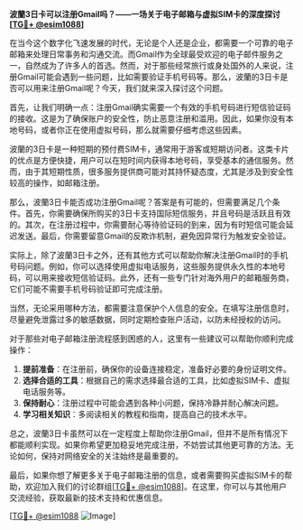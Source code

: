 **波蘭3日卡可以注册Gmail吗？——一场关于电子邮箱与虚拟SIM卡的深度探讨[[TG💪+ @esim1088](https://t.me/s/esim1088)]**

在当今这个数字化飞速发展的时代，无论是个人还是企业，都需要一个可靠的电子邮箱来处理日常事务和沟通交流。而Gmail作为全球最受欢迎的电子邮件服务之一，自然成为了许多人的首选。然而，对于那些经常旅行或身处国外的人来说，注册Gmail可能会遇到一些问题，比如需要验证手机号码等。那么，波蘭的3日卡是否可以用来注册Gmail呢？今天，我们就来深入探讨这个问题。

首先，让我们明确一点：注册Gmail确实需要一个有效的手机号码进行短信验证码的接收。这是为了确保账户的安全性，防止恶意注册和滥用。因此，如果你没有本地号码，或者你正在使用虚拟号码，那么就需要仔细考虑这些因素。

波蘭的3日卡是一种短期的预付费SIM卡，通常用于游客或短期访问者。这类卡片的优点是方便快捷，用户可以在短时间内获得本地号码，享受基本的通信服务。然而，由于其短期性质，很多服务提供商可能对其持怀疑态度，尤其是涉及到安全性较高的操作，如邮箱注册。

那么，波蘭3日卡能否成功注册Gmail呢？答案是有可能的，但需要满足几个条件。首先，你需要确保所购买的3日卡支持国际短信服务，并且号码是活跃且有效的。其次，在注册过程中，你需要耐心等待验证码的到来，因为有时短信可能会延迟发送。最后，你需要留意Gmail的反欺诈机制，避免因异常行为触发安全验证。

实际上，除了波蘭3日卡之外，还有其他方式可以帮助你解决注册Gmail时的手机号码问题。例如，你可以选择使用虚拟电话服务，这些服务提供永久性的本地号码，可以用来接收短信验证码。此外，还有一些专门针对海外用户的邮箱服务商，它们可能不需要手机号码验证即可完成注册。

当然，无论采用哪种方法，都需要注意保护个人信息的安全。在填写注册信息时，尽量避免泄露过多的敏感数据，同时定期检查账户活动，以防未经授权的访问。

对于那些对电子邮箱注册流程感到困惑的人，这里有一些建议可以帮助你顺利完成操作：

1. **提前准备**：在注册前，确保你的设备连接稳定，准备好必要的身份证明文件。
2. **选择合适的工具**：根据自己的需求选择最合适的工具，比如虚拟SIM卡、虚拟电话服务等。
3. **保持耐心**：注册过程中可能会遇到各种小问题，保持冷静并耐心解决问题。
4. **学习相关知识**：多阅读相关的教程和指南，提高自己的技术水平。

总之，波蘭3日卡虽然可以在一定程度上帮助你注册Gmail，但并不是所有情况下都能顺利实现。如果你希望更加稳妥地完成注册，不妨尝试其他更可靠的方法。无论如何，保持对网络安全的关注始终是最重要的。

最后，如果你想了解更多关于电子邮箱注册的信息，或者需要购买虚拟SIM卡的帮助，欢迎加入我们的讨论群组[[TG💪+ @esim1088](https://t.me/s/esim1088)]。在这里，你可以与其他用户交流经验，获取最新的技术支持和优惠信息。

[[TG💪+ @esim1088](https://t.me/s/esim1088) ![Image](https://i.postimg.cc/4NQfJmqS/Snipaste-2025-05-13-00-14-12.png)]